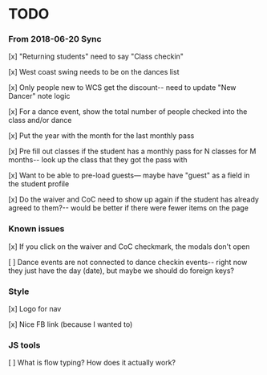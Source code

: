 # TODO

### From 2018-06-20 Sync

[x] "Returning students" need to say "Class checkin"

[x] West coast swing needs to be on the dances list

[x] Only people new to WCS get the discount-- need to update "New Dancer" note logic

[x] For a dance event, show the total number of people checked into the class and/or dance

[x] Put the year with the month for the last monthly pass

[x] Pre fill out classes if the student has a monthly pass for N classes for M months-- look up the class that they got the pass with

[x] Want to be able to pre-load guests— maybe have "guest" as a field in the student profile

[x] Do the waiver and CoC need to show up again if the student has already agreed to them?-- would be better if there were fewer items on the page


### Known issues

[x] If you click on the waiver and CoC checkmark, the modals don't open

[ ] Dance events are not connected to dance checkin events-- right now they just have the day (date), but maybe we should do foreign keys?



### Style

[x] Logo for nav

[x] Nice FB link (because I wanted to)


### JS tools

[ ] What is flow typing? How does it actually work?
